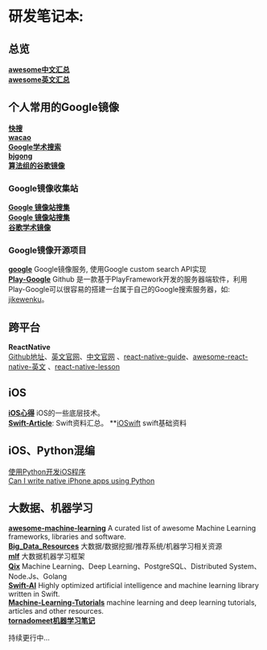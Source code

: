
# 研发笔记本:

## **总览**
**[awesome中文汇总](https://github.com/jobbole)**  
**[awesome英文汇总](https://github.com/sindresorhus/awesome)**   

## 个人常用的Google镜像
**[快搜](http://www.cdjltz.com/)**     
**[wacao](www.wacao.org)**     
**[Google学术搜索](https://www.scholar.live/)**     
**[bjgong](http://www.bjgong.tk/)**      
**[算法组的谷歌镜像](http://google.suanfazu.com/)**     
### Google镜像收集站
**[Google 镜像站搜集](https://github.com/sxyx2008/DevArticles/issues/99)**     
**[Google 镜像站搜集](http://www.itechzero.com/google-mirror-sites-collect.html)**      
**[谷歌学术镜像](http://dir.scmor.com/google/)**     
### Google镜像开源项目
**[google](https://github.com/isayme/google)**  Google镜像服务, 使用Google custom search API实现          
**[Play-Google](https://github.com/joymufeng/play-google)** Github  是一款基于PlayFramework开发的服务器端软件，利用Play-Google可以很容易的搭建一台属于自己的Google搜索服务器，如: [jikewenku](https://g.jikewenku.cn/)。      


## **跨平台**   
**ReactNative**     
[Github地址](https://github.com/facebook/react-native)、[英文官网](http://facebook.github.io/react-native/)、[中文官网](http://reactnative.cn/) 、[react-native-guide](https://github.com/ele828/react-native-guide)、[awesome-react-native-英文](https://github.com/jondot/awesome-react-native) 、[react-native-lesson](https://github.com/vczero/react-native-lesson)  


## **iOS**
**[iOS心得](https://github.com/100mango/zen)** iOS的一些底层技术。          
**[Swift-Article](https://github.com/leopardpan/DevNote/tree/master/Swift-Article)**: Swift资料汇总。 
**[iOSwift](http://www.ioswift.org/) swift基础资料


## **iOS、Python混编**      
[使用Python开发iOS程序](http://ifujun.com/shi-yong-pythonkai-fa-ioscheng-xu/)    
[Can I write native iPhone apps using Python](http://stackoverflow.com/questions/43315/can-i-write-native-iphone-apps-using-python)    

## **大数据、机器学习**
**[awesome-machine-learning](https://github.com/josephmisiti/awesome-machine-learning)** A curated list of awesome Machine Learning frameworks, libraries and software.      
**[Big_Data_Resources](https://github.com/Flowerowl/Big_Data_Resources)** 大数据/数据挖掘/推荐系统/机器学习相关资源    
**[mlf](https://github.com/huichen/mlf)** 大数据机器学习框架    
**[Qix](https://github.com/ty4z2008/Qix)** Machine Learning、Deep Learning、PostgreSQL、Distributed System、Node.Js、Golang       
**[Swift-AI](https://github.com/collinhundley/Swift-AI)** Highly optimized artificial intelligence and machine learning library written in Swift.      
**[Machine-Learning-Tutorials](https://github.com/ujjwalkarn/Machine-Learning-Tutorials)**  machine learning and deep learning tutorials, articles and other resources.      
**[tornadomeet机器学习笔记](http://www.cnblogs.com/tornadomeet/)**     


持续更行中...